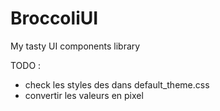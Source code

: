 # BroccoliUI
My tasty UI components library


TODO : 
- check les styles des <tag> dans default_theme.css
- convertir les valeurs en pixel
